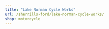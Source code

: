 ```yaml
---
title: "Lake Norman Cycle Works"
url: /sherrills-ford/lake-norman-cycle-works/
shop: motorcycle
---
```

